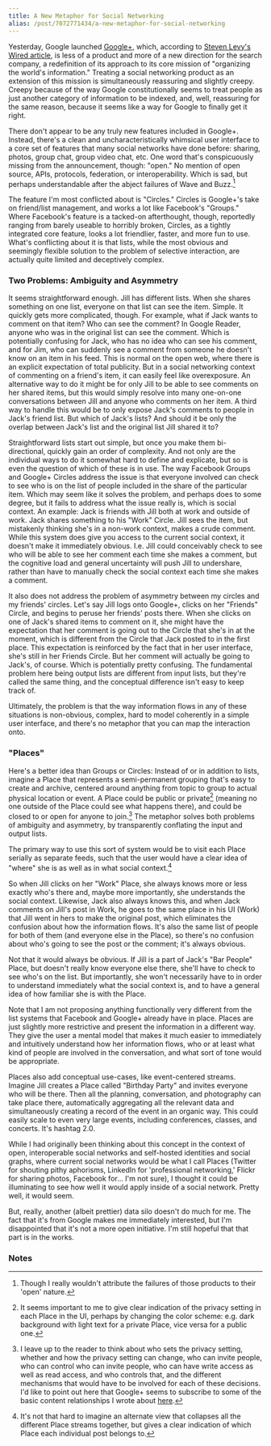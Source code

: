 ```yaml
---
title: A New Metaphor for Social Networking
alias: /post/7072771434/a-new-metaphor-for-social-networking
---
```


Yesterday, Google launched [Google+](https://plus.google.com/), which,
according to [Steven Levy's Wired
article](http://www.wired.com/epicenter/2011/06/inside-google-plus-social/all/1),
is less of a product and more of a new direction for the search company,
a redefinition of its approach to its core mission of "organizing the
world's information." Treating a social networking product as an
extension of this mission is simultaneously reassuring and slightly
creepy. Creepy because of the way Google constitutionally seems to treat
people as just another category of information to be indexed, and, well,
reassuring for the same reason, because it seems like a way for Google
to finally get it right.

There don't appear to be any truly new features included in Google+.
Instead, there's a clean and uncharacteristically whimsical user
interface to a core set of features that many social networks have done
before: sharing, photos, group chat, group video chat, etc. One word
that's conspicuously missing from the announcement, though: "open." No
mention of open source, APIs, protocols, federation, or
interoperability. Which is sad, but perhaps understandable after the
abject failures of Wave and Buzz.[^1]

The feature I'm most conflicted about is "Circles." Circles is Google+'s
take on friend/list management, and works a lot like Facebook's
"Groups." Where Facebook's feature is a tacked-on afterthought, though,
reportedly ranging from barely useable to horribly broken, Circles, as a
tightly integrated core feature, looks a lot friendlier, faster, and
more fun to use. What's conflicting about it is that lists, while the
most obvious and seemingly flexible solution to the problem of selective
interaction, are actually quite limited and deceptively complex.

### Two Problems: Ambiguity and Asymmetry

It seems straightforward enough. Jill has different lists. When she
shares something on one list, everyone on that list can see the item.
Simple. It quickly gets more complicated, though. For example, what if
Jack wants to comment on that item? Who can see the comment? In Google
Reader, anyone who was in the original list can see the comment. Which
is potentially confusing for Jack, who has no idea who can see his
comment, and for Jim, who can suddenly see a comment from someone he
doesn't know on an item in his feed. This is normal on the open web,
where there is an explicit expectation of total publicity. But in a
social networking context of commenting on a friend's item, it can
easily feel like overexposure. An alternative way to do it might be for
only Jill to be able to see comments on her shared items, but this would
simply resolve into many one-on-one conversations between Jill and
anyone who comments on her item. A third way to handle this would be to
only expose Jack's comments to people in Jack's friend list. But which
of Jack's lists? And should it be only the overlap between Jack's list
and the original list Jill shared it to?

Straightforward lists start out simple, but once you make them
bi-directional, quickly gain an order of complexity. And not only are
the individual ways to do it somewhat hard to define and explicate, but
so is even the question of which of these is in use. The way Facebook
Groups and Google+ Circles address the issue is that everyone involved
can check to see who is on the list of people included in the share of
the particular item. Which may seem like it solves the problem, and
perhaps does to some degree, but it fails to address what the issue
really is, which is social context. An example: Jack is friends with
Jill both at work and outside of work. Jack shares something to his
"Work" Circle. Jill sees the item, but mistakenly thinking she's in a
non-work context, makes a crude comment. While this system does give you
access to the current social context, it doesn't make it immediately
obvious. I.e. Jill could conceivably check to see who will be able to
see her comment each time she makes a comment, but the cognitive load
and general uncertainty will push Jill to undershare, rather than have
to manually check the social context each time she makes a comment.

It also does not address the problem of asymmetry between my circles and
my friends' circles. Let's say Jill logs onto Google+, clicks on her
"Friends" Circle, and begins to peruse her friends' posts there. When
she clicks on one of Jack's shared items to comment on it, she might
have the expectation that her comment is going out to the Circle that
she's in at the moment, which is different from the Circle that Jack
posted to in the first place. This expectation is reinforced by the fact
that in her user interface, she's still in her Friends Circle. But her
comment will actually be going to Jack's, of course. Which is
potentially pretty confusing. The fundamental problem here being output
lists are different from input lists, but they're called the same thing,
and the conceptual difference isn't easy to keep track of.

Ultimately, the problem is that the way information flows in any of
these situations is non-obvious, complex, hard to model coherently in a
simple user interface, and there's no metaphor that you can map the
interaction onto.

### "Places"

Here's a better idea than Groups or Circles: Instead of or in addition
to lists, imagine a Place that represents a semi-permanent grouping
that's easy to create and archive, centered around anything from topic
to group to actual physical location or event. A Place could be public
or private[^2] (meaning no one outside of the Place could see
what happens there), and could be closed to or open for anyone to
join.[^3] The metaphor solves both problems of ambiguity and
asymmetry, by transparently conflating the input and output lists.

The primary way to use this sort of system would be to visit each Place
serially as separate feeds, such that the user would have a clear idea
of "where" she is as well as in what social context.[^4]

So when Jill clicks on her "Work" Place, she always knows more or less
exactly who's there and, maybe more importantly, she understands the
social context. Likewise, Jack also always knows this, and when Jack
comments on Jill's post in Work, he goes to the same place in his UI
(Work) that Jill went in hers to make the original post, which
eliminates the confusion about how the information flows. It's also the
same list of people for both of them (and everyone else in the Place),
so there's no confusion about who's going to see the post or the
comment; it's always obvious.

Not that it would always be obvious. If Jill is a part of Jack's "Bar
People" Place, but doesn't really know everyone else there, she'll have
to check to see who's on the list. But importantly, she won't
necessarily have to in order to understand immediately what the social
context is, and to have a general idea of how familiar she is with the
Place.

Note that I am not proposing anything functionally very different from
the list systems that Facebook and Google+ already have in place. Places
are just slightly more restrictive and present the information in a
different way. They give the user a mental model that makes it much
easier to immediately and intuitively understand how her information
flows, who or at least what kind of people are involved in the
conversation, and what sort of tone would be appropriate.

Places also add conceptual use-cases, like event-centered streams.
Imagine Jill creates a Place called "Birthday Party" and invites
everyone who will be there. Then all the planning, conversation, and
photography can take place there, automatically aggregating all the
relevant data and simultaneously creating a record of the event in an
organic way. This could easily scale to even very large events,
including conferences, classes, and concerts. It's hashtag 2.0.

While I had originally been thinking about this concept in the context
of open, interoperable social networks and self-hosted identities and
social graphs, where current social networks would be what I call Places
(Twitter for shouting pithy aphorisms, LinkedIn for 'professional
networking,' Flickr for sharing photos, Facebook for... I'm not sure), I
thought it could be illuminating to see how well it would apply inside
of a social network. Pretty well, it would seem.

But, really, another (albeit prettier) data silo doesn't do much for me.
The fact that it's from Google makes me immediately interested, but I'm
disappointed that it's not a more open initiative. I'm still hopeful
that that part is in the works.

### Notes

[^1]: Though I really wouldn't attribute the failures of those products to
    their 'open' nature. 

[^2]: It seems important to me to give clear indication of the privacy
    setting in each Place in the UI, perhaps by changing the color
    scheme: e.g. dark background with light text for a private Place,
    vice versa for a public one. 

[^3]: I leave up to the reader to think about who sets the privacy
    setting, whether and how the privacy setting can change, who can
    invite people, who can control who can invite people, who can have
    write access as well as read access, and who controls that, and the
    different mechanisms that would have to be involved for each of
    these decisions. I'd like to point out here that Google+ seems to
    subscribe to some of the basic content relationships I wrote about
    [here](http://blog.byjoemoon.com/post/582452757/webs-and-streams).
    
[^4]: It's not that hard to imagine an alternate view that collapses all
    the different Place streams together, but gives a clear indication
    of which Place each individual post belongs to.
